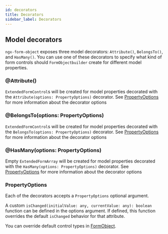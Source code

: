 ```yaml
---
id: decorators
title: Decorators
sidebar_label: Decorators
---
```


## Model decorators

`ngx-form-object` exposes three model decorators: `Attribute()`, `BelongsTo()`, and `HasMany()`.
You can use one of these decorators to specify what kind of form controls should `FormObjectbuilder` create for different model properties.

### @Attribute()

`ExtendedFormControl`s will be created for model properties decorated with the `Attribute(options: PropertyOptions)` decorator. See [PropertyOptions](#propertyoptions) for more information about the decorator options

### @BelongsTo(options: PropertyOptions)

`ExtendedFormControl`s will be created for model properties decorated with the `BelongsTo(options: PropertyOptions)` decorator. See [PropertyOptions](#propertyoptions) for more information about the decorator options

### @HasMany(options: PropertyOptions)

Empty `ExtendedFormArray` will be created for model properties decorated with the `HasMany(options: PropertyOptions)` decorator. See [PropertyOptions](#propertyoptions) for more information about the decorator options

### PropertyOptions

Each of the decorators accepts a `PropertyOptions` optional argument.

A custom `isChanged(initialValue: any, currentValue: any): boolean` function can be defined in the options argument. If defined, this function overrides the default `isChanged` behavior for that attribute.

You can override default control types in [FormObject](form-object.md).
